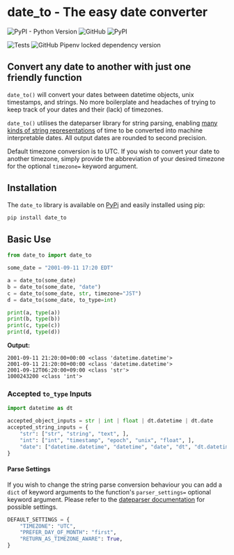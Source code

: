 # date_to - The easy date converter

![PyPI - Python Version](https://img.shields.io/pypi/pyversions/date_to?style=for-the-badge)
![GitHub](https://img.shields.io/github/license/ahaaster/date-to?style=for-the-badge)
![PyPI](https://img.shields.io/pypi/v/date-to?style=for-the-badge)

![Tests](https://github.com/ahaaster/date-to/actions/workflows/tests.yml/badge.svg)
![GitHub Pipenv locked dependency version](https://img.shields.io/github/pipenv/locked/dependency-version/ahaaster/date-to/dateparser)

## Convert any date to another with just one friendly function

```date_to()``` will convert your dates between datetime objects, unix timestamps, and strings. No more boilerplate and headaches of trying to keep track of your dates and their (lack) of timezones.

```date_to()``` utilises the dateparser library for string parsing, enabling [many kinds of string representations](https://dateparser.readthedocs.io/en/latest/index.html#features) of time to be converted into machine interpretable dates.
All output dates are rounded to second precision.

Default timezone conversion is to UTC. If you wish to convert your date to another timezone, simply provide the abbreviation of your desired timezone for the optional ```timezone=``` keyword argument.

## Installation

The ```date_to``` library is available on [PyPi](https://pypi.org/project/date_to/) and easily installed using pip:

```bash
pip install date_to
```

## Basic Use

```python
from date_to import date_to

some_date = "2001-09-11 17:20 EDT"

a = date_to(some_date)
b = date_to(some_date, "date")
c = date_to(some_date, str, timezone="JST")
d = date_to(some_date, to_type=int)

print(a, type(a))
print(b, type(b))
print(c, type(c))
print(d, type(d))
```

**Output:**

```text
2001-09-11 21:20:00+00:00 <class 'datetime.datetime'>
2001-09-11 21:20:00+00:00 <class 'datetime.datetime'>
2001-09-12T06:20:00+09:00 <class 'str'>
1000243200 <class 'int'>
```

### Accepted ```to_type``` Inputs

```python
import datetime as dt

accepted_object_inputs = str | int | float | dt.datetime | dt.date
accepted_string_inputs = {
    "str": ["str", "string", "text", ],
    "int": ["int", "timestamp", "epoch", "unix", "float", ],
    "date": ["datetime.datetime", "datetime", "date", "dt", "dt.datetime", "dt.date", ],
}
```

#### Parse Settings

If you wish to change the string parse conversion behaviour you can add a ```dict``` of keyword arguments to the function's ```parser_settings=``` optional keyword argument. Please refer to the [dateparser documentation](https://dateparser.readthedocs.io/en/latest/dateparser.html#dateparser.parse) for possible settings.

```python
DEFAULT_SETTINGS = {
    "TIMEZONE": "UTC",
    "PREFER_DAY_OF_MONTH": "first",
    "RETURN_AS_TIMEZONE_AWARE": True,
}
```
